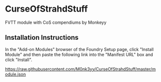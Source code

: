 # CurseOfStrahdStuff
FVTT module with CoS compendiums by Monkeyy

## Installation Instructions
In the "Add-on Modules" browser of the Foundry Setup page, click "Install Module" and then paste the following link into the "Manifest URL" box and click "Install".

https://raw.githubusercontent.com/M0nk3yy/CurseOfStrahdStuff/master/module.json
